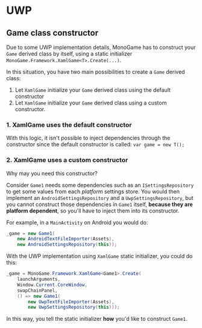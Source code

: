 # UWP

## Game class constructor

Due to some UWP implementation details, MonoGame has to construct your `Game` derived class by itself, using a static initializer `MonoGame.Framework.XamlGame<T>.Create(...)`.

In this situation, you have two main possibilities to create a `Game` derived class:

1. Let `XamlGame` initialize your `Game` derived class using the default constructor
2. Let `XamlGame` initialize your `Game` derived class using a custom constructor.

### 1. XamlGame uses the default constructor

With this logic, it isn't possible to inject dependencies through the constructor since the default constructor is called:
 `var game = new T();`

### 2. XamlGame uses a custom constructor

Why may you need this constructor?

Consider `Game1` needs some dependencies such as an `ISettingsRepository` to get some values from each *platform* settings store. You would then implement an `AndroidSettingsRepository` and a `UwpSettingsRepository`, but you cannot construct those dependencies in `Game1` itself, **because they are platform dependent**, so you'll have to inject them into its constructor.

For example, in a `MainActivity` on Android you would do:

```csharp
_game = new Game1(
    new AndroidTextFileImporter(Assets),
    new AndroidSettingsRepository(this));
```

With the UWP implementation using `XamlGame` static initializer, you could do this:

```csharp
_game = MonoGame.Framework.XamlGame<Game1>.Create(
    launchArguments,
    Window.Current.CoreWindow,
    swapChainPanel,
    () => new Game1(
        new UwpTextFileImporter(Assets),
        new UwpSettingsRepository(this)));
```

In this way, you tell the static initializer **how** you'd like to construct `Game1`.
